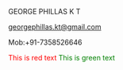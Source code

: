 GEORGE PHILLAS K T

georgephillas.kt@gmail.com

Mob:+91-7358526646

<span style="color: red;">This is red text</span>
<span style="color: green;">This is green text</span>
